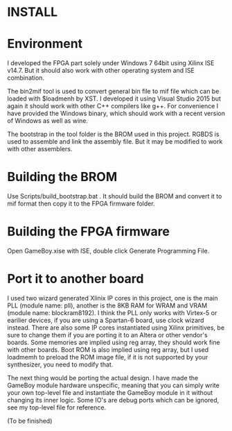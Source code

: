 INSTALL
=======

# Environment

I developed the FPGA part solely under Windows 7 64bit using Xilinx ISE v14.7. But it should also work with other operating system and ISE combination.

The bin2mif tool is used to convert general bin file to mif file which can be loaded with $loadmenh by XST. I developed it using Visual Studio 2015 but again it should work with other C++ compilers like g++. For convenience I have provided the Windows binary, which should work with a recent version of Windows as well as wine.

The bootstrap in the tool folder is the BROM used in this project. RGBDS is used to assemble and link the assembly file. But it may be modified to work with other assemblers.

# Building the BROM

Use Scripts/build_bootstrap.bat . It should build the BROM and convert it to mif format then copy it to the FPGA firmware folder.

# Building the FPGA firmware

Open GameBoy.xise with ISE, double click Generate Programming File.

# Port it to another board

I used two wizard generated Xlinix IP cores in this project, one is the main PLL (module name: pll), another is the 8KB RAM for WRAM and VRAM (module name: blockram8192). I think the PLL only works with Virtex-5 or earilier devices, if you are using a Spartan-6 board, use clock wizard instead. There are also some IP cores instantiated using Xilinx primitives, be sure to change them if you are porting it to an Altera or other vendor's boards. Some memories are implied using reg array, they should work fine with other boards. Boot ROM is also implied using reg array, but I used loadmemh to preload the ROM image file, if it is not supported by your synthesizer, you need to modify that.

The next thing would be porting the actual design. I have made the GameBoy module hardware unspecific, meaning that you can simply write your own top-level file and instantiate the GameBoy module in it without changing its inner logic. Some IO's are debug ports which can be ignored, see my top-level file for reference.

(To be finished)
